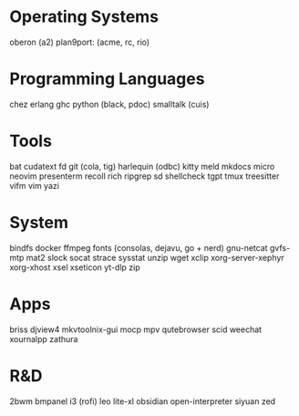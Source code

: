 # Operating Systems

oberon (a2)
plan9port: (acme, rc, rio)

# Programming Languages

chez
erlang
ghc
python (black, pdoc)
smalltalk (cuis)

# Tools

bat
cudatext
fd
git (cola, tig)
harlequin (odbc)
kitty
meld
mkdocs
micro
neovim
presenterm
recoll
rich
ripgrep
sd
shellcheck
tgpt
tmux
treesitter
vifm
vim
yazi

# System

bindfs
docker
ffmpeg
fonts (consolas, dejavu, go + nerd)
gnu-netcat
gvfs-mtp
mat2
slock
socat
strace
sysstat
unzip
wget
xclip
xorg-server-xephyr
xorg-xhost
xsel
xseticon
yt-dlp
zip

# Apps

briss
djview4
mkvtoolnix-gui
mocp
mpv
qutebrowser
scid
weechat
xournalpp
zathura

# R&D

2bwm
bmpanel
i3 (rofi)
leo
lite-xl
obsidian
open-interpreter
siyuan
zed
